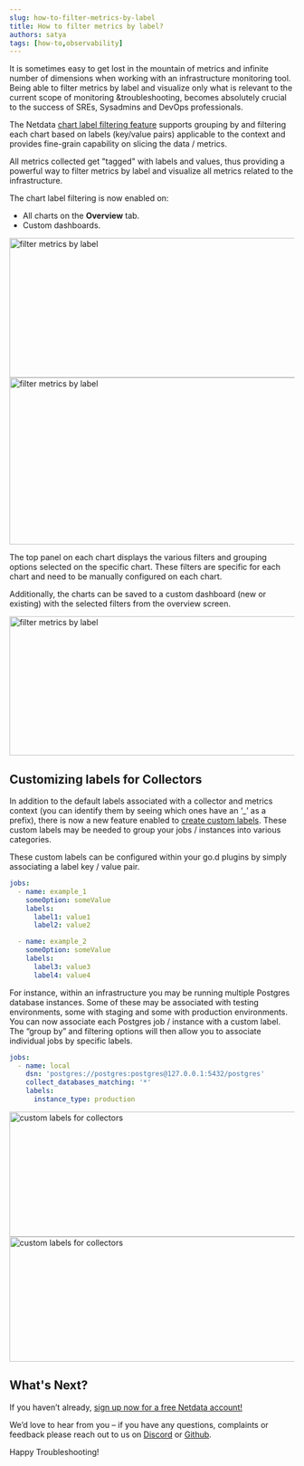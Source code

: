 ```yaml
---
slug: how-to-filter-metrics-by-label
title: How to filter metrics by label?
authors: satya
tags: [how-to,observability]
---
```


It is sometimes easy to get lost in the mountain of metrics and infinite number of dimensions when working with an infrastructure monitoring tool. Being able to filter metrics by label and visualize only what is relevant to the current scope of monitoring &troubleshooting, becomes absolutely crucial to the success of SREs, Sysadmins and DevOps professionals.
<!--truncate-->
The Netdata <a href="https://staging1--netdata-docusaurus.netlify.app/docs/getting-started/netdata-in-a-pane">chart label filtering feature</a> supports grouping by and filtering each chart based on labels (key/value pairs) applicable to the context and provides fine-grain capability on slicing the data / metrics.

All metrics collected get "tagged" with labels and values, thus providing a powerful way to filter metrics by label and visualize all metrics related to the infrastructure.

The chart label filtering is now enabled on:
  - All charts on the <strong>Overview</strong> tab.
  - Custom dashboards.

<img class="alignnone wp-image-17675 size-medium" src="/img/wp-archive/uploads/2022/10/Screen-Shot-2022-09-28-at-15.33.40-1-600x247.png" alt="filter metrics by label" width="600" height="247" />

<img class="alignnone wp-image-17677 size-medium" src="/img/wp-archive/uploads/2022/10/Screen-Shot-2022-09-28-at-15.34.54-e1664986936905-600x295.png" alt="filter metrics by label" width="600" height="295" />

The top panel on each chart displays the various filters and grouping options selected on the specific chart. These filters are specific for each chart and need to be manually configured on each chart.

Additionally, the charts can be saved to a custom dashboard (new or existing) with the selected filters from the overview screen.

<img class="alignnone wp-image-17679 size-medium" src="/img/wp-archive/uploads/2022/10/Screen-Shot-2022-09-28-at-15.39.25-600x246.png" alt="filter metrics by label" width="600" height="246" />

## Customizing labels for Collectors

In addition to the default labels associated with a collector and metrics context (you can identify them by seeing which ones have an ‘_’ as a prefix), there is now a new feature enabled to <a href="https://staging1--netdata-docusaurus.netlify.app/docs/getting-started/netdata-in-a-pane">create custom labels</a>. These custom labels may be needed to group your jobs / instances into various categories.

These custom labels can be configured within your go.d plugins by simply associating a label key / value pair.

```yaml
jobs:
  - name: example_1
    someOption: someValue
    labels:
      label1: value1
      label2: value2

  - name: example_2
    someOption: someValue
    labels:
      label3: value3
      label4: value4
```

For instance, within an infrastructure you may be running multiple Postgres database instances. Some of these may be associated with testing environments, some with staging and some with production environments. You can now associate each Postgres job / instance with a custom label. The “group by” and filtering options will then allow you to associate individual jobs by specific labels.

```yaml
jobs:
  - name: local
    dsn: 'postgres://postgres:postgres@127.0.0.1:5432/postgres'
    collect_databases_matching: '*'
    labels:
      instance_type: production
```

<img class="alignnone wp-image-17681 size-medium" src="/img/wp-archive/uploads/2022/10/Screen-Shot-2022-09-28-at-17.35.21-600x221.png" alt="custom labels for collectors" width="600" height="221" />

<img class="alignnone wp-image-17683 size-medium" src="/img/wp-archive/uploads/2022/10/Screen-Shot-2022-09-28-at-17.36.14-600x221.png" alt="custom labels for collectors" width="600" height="221" />

## What's Next?

If you haven’t already, <a href="https://app.netdata.cloud/">sign up now for a free Netdata account!</a>

We’d love to hear from you – if you have any questions, complaints or feedback please reach out to us on <a href="https://discord.com/invite/mPZ6WZKKG2">Discord</a> or <a href="https://github.com/netdata/netdata/">Github</a>.

Happy Troubleshooting!